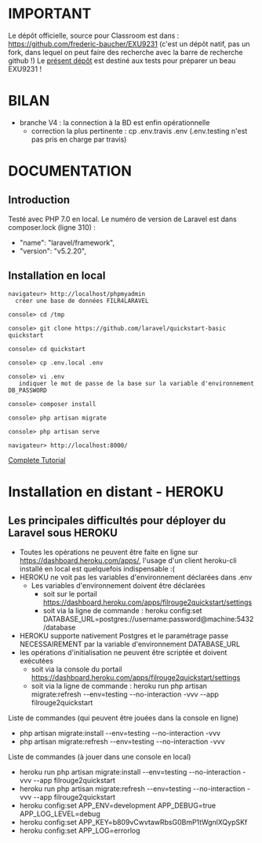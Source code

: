 # IMPORTANT
Le dépôt officielle, source pour Classroom est dans : https://github.com/frederic-baucher/EXU9231 (c'est un dépôt natif, pas un fork, dans lequel on peut faire des recherche avec la barre de recherche github !)
Le [présent dépôt](https://github.com/fbab/quickstart-basic) est destiné aux tests pour préparer un beau EXU9231 !

# BILAN
 - branche V4 : la connection à la BD est enfin opérationnelle
   - correction la plus pertinente : cp .env.travis .env (.env.testing n'est pas pris en charge par travis)


# DOCUMENTATION
## Introduction
Testé avec PHP 7.0 en local.
Le numéro de version de Laravel est dans composer.lock (ligne 310) :
 - "name": "laravel/framework",
 - "version": "v5.2.20",

## Installation en local

    navigateur> http://localhost/phpmyadmin
      créer une base de données FILR4LARAVEL

    console> cd /tmp
    
    console> git clone https://github.com/laravel/quickstart-basic quickstart

    console> cd quickstart
    
    console> cp .env.local .env
    
    console> vi .env
       indiquer le mot de passe de la base sur la variable d'environnement DB_PASSWORD
       
    console> composer install

    console> php artisan migrate

    console> php artisan serve
    
    navigateur> http://localhost:8000/

[Complete Tutorial](https://laravel.com/docs/5.2/quickstart)


# Installation en distant - HEROKU

## Les principales difficultés pour déployer du Laravel sous HEROKU
 - Toutes les opérations ne peuvent être faite en ligne sur https://dashboard.heroku.com/apps/, l'usage d'un client heroku-cli installé en local est quelquefois indispensable :(
 - HEROKU ne voit pas les variables d'environnement déclarées dans .env
   - Les variables d'environnement doivent être déclarées
     - soit sur le portail https://dashboard.heroku.com/apps/filrouge2quickstart/settings
     - soit via la ligne de commande : heroku config:set DATABASE_URL=postgres://username:password@machine:5432/database
 - HEROKU supporte nativement Postgres et le paramétrage passe NECESSAIREMENT par la variable d'environnement DATABASE_URL
 - les opérations d'initialisation ne peuvent être scriptée et doivent exécutées
   - soit via la console du portail https://dashboard.heroku.com/apps/filrouge2quickstart/settings
   - soit via la ligne de commande : heroku run php artisan migrate:refresh --env=testing --no-interaction -vvv --app filrouge2quickstart


Liste de commandes (qui peuvent être jouées dans la console en ligne)
 - php artisan migrate:install --env=testing --no-interaction -vvv
 - php artisan migrate:refresh --env=testing --no-interaction -vvv

Liste de commandes (à jouer dans une console en local)
 - heroku run php artisan migrate:install --env=testing --no-interaction -vvv --app filrouge2quickstart 
 - heroku run php artisan migrate:refresh --env=testing --no-interaction -vvv --app filrouge2quickstart 
 - heroku config:set APP_ENV=development APP_DEBUG=true APP_LOG_LEVEL=debug
 - heroku config:set APP_KEY=b809vCwvtawRbsG0BmP1tWgnlXQypSKf
 - heroku config:set APP_LOG=errorlog
